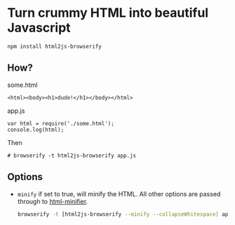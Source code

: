 # Turn crummy HTML into beautiful Javascript

    npm install html2js-browserify

## How?

some.html

    <html><body><h1>dude!</h1></body></html>

app.js

    var html = require('./some.html');
    console.log(html);

Then

    # browserify -t html2js-browserify app.js

## Options

* `minify` if set to true, will minify the HTML. All other options are passed through to [html-minifier](https://github.com/kangax/html-minifier).

    ```sh
    browserify -t [html2js-browserify --minify --collapseWhitespace] app.js
    ```
